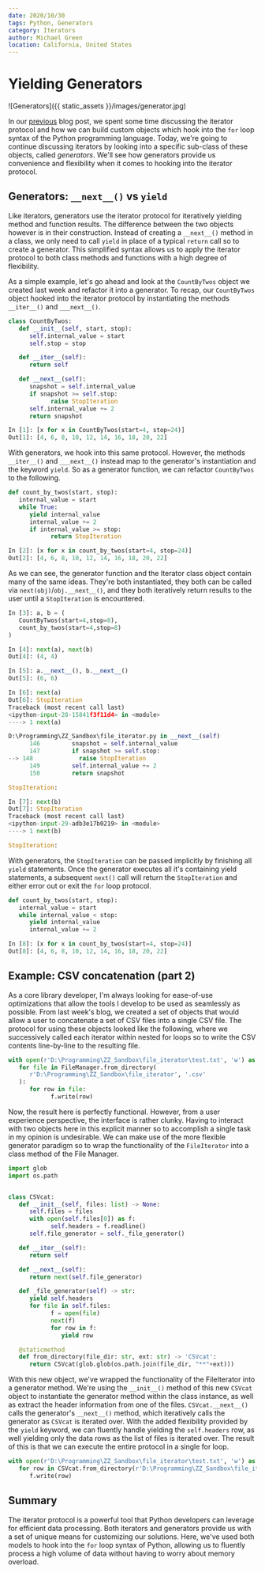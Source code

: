 ```yaml
---
date: 2020/10/30
tags: Python, Generators
category: Iterators
author: Michael Green
location: California, United States
---
```


# Yielding Generators

![Generators]({{ static_assets }}/images/generator.jpg)

In our [previous](https://blog.michaelgreen.dev/posts/2020_10_23/) blog post, we spent some time discussing the iterator protocol and how we can build custom objects which hook into the `for` loop syntax of the Python programming language. Today, we're going to continue discussing iterators by looking into a specific sub-class of these objects, called *generators*. We'll see how generators provide us convenience and flexibility when it comes to hooking into the iterator protocol.

## Generators: `__next__()` vs `yield`

Like iterators, generators use the iterator protocol for iteratively yielding method and function results. The difference between the two objects however is in their construction. Instead of creating a `__next__()` method in a class, we only need to call `yield` in place of a typical `return` call so to create a generator. This simplified syntax allows us to apply the iterator protocol to both class methods and functions with a high degree of flexibility.

As a simple example, let's go ahead and look at the `CountByTwos` object we created last week and refactor it into a generator. To recap, our `CountByTwos` object hooked into the iterator protocol by instantiating the methods `__iter__()` and `___next__()`.

```python
class CountByTwos:
   def __init__(self, start, stop):
      self.internal_value = start
      self.stop = stop

   def __iter__(self):
      return self

   def __next__(self):
      snapshot = self.internal_value
      if snapshot >= self.stop:
            raise StopIteration
      self.internal_value += 2
      return snapshot
```

```python
In [1]: [x for x in CountByTwos(start=4, stop=24)]
Out[1]: [4, 6, 8, 10, 12, 14, 16, 18, 20, 22]
```

With generators, we hook into this same protocol. However, the methods `__iter__()` and `___next__()` instead map to the generator's instantiation and the keyword `yield`. So as a generator function, we can refactor `CountByTwos` to the following.

```python
def count_by_twos(start, stop):
   internal_value = start
   while True:
      yield internal_value
      internal_value += 2
      if internal_value >= stop:
            return StopIteration
```

```python
In [2]: [x for x in count_by_twos(start=4, stop=24)]
Out[2]: [4, 6, 8, 10, 12, 14, 16, 18, 20, 22]
```
As we can see, the generator function and the Iterator class object contain many of the same ideas. They're both instantiated, they both can be called via `next(obj)`/`obj.__next__()`, and they both iteratively return results to the user until a `StopIteration` is encountered.

```python
In [3]: a, b = (
   CountByTwos(start=4,stop=8), 
   count_by_twos(start=4,stop=8)
)

In [4]: next(a), next(b)
Out[4]: (4, 4)

In [5]: a.__next__(), b.__next__()
Out[5]: (6, 6)

In [6]: next(a)
Out[6]: StopIteration                             
Traceback (most recent call last)
<ipython-input-28-15841f3f11d4> in <module>
----> 1 next(a)

D:\Programming\ZZ_Sandbox\file_iterator.py in __next__(self)
      146         snapshot = self.internal_value
      147         if snapshot >= self.stop:
--> 148             raise StopIteration
      149         self.internal_value += 2
      150         return snapshot

StopIteration:

In [7]: next(b)
Out[7]: StopIteration                             
Traceback (most recent call last)
<ipython-input-29-adb3e17b0219> in <module>
----> 1 next(b)

StopIteration:
```

With generators, the `StopIteration` can be passed implicitly by finishing all `yield` statements. Once the generator executes all it's containing yield statements, a subsequent `next()` call will return the `StopIteration` and either error out or exit the `for` loop protocol.

```python
def count_by_twos(start, stop):
   internal_value = start
   while internal_value < stop:
      yield internal_value
      internal_value += 2
```
```python
In [8]: [x for x in count_by_twos(start=4, stop=24)]
Out[8]: [4, 6, 8, 10, 12, 14, 16, 18, 20, 22]
```

## Example: CSV concatenation (part 2)

As a core library developer, I'm always looking for ease-of-use optimizations that allow the tools I develop to be used as seamlessly as possible. From last week's blog, we created a set of objects that would allow a user to concatenate a set of CSV files into a single CSV file. The protocol for using these objects looked like the following, where we successively called each iterator within nested for loops so to write the CSV contents line-by-line to the resulting file.

```python
with open(r'D:\Programming\ZZ_Sandbox\file_iterator\test.txt', 'w') as f:
   for file in FileManager.from_directory(
      r'D:\Programming\ZZ_Sandbox\file_iterator', '.csv'
   ):
      for row in file:
            f.write(row)
```

Now, the result here is perfectly functional. However, from a user experience perspective, the interface is rather clunky. Having to interact with two objects here in this explicit manner so to accomplish a single task in my opinion is undesirable. We can make use of the more flexible generator paradigm so to wrap the functionality of the `FileIterator` into a class method of the File Manager.

```python
import glob
import os.path


class CSVcat:
   def __init__(self, files: list) -> None:
      self.files = files
      with open(self.files[0]) as f:
            self.headers = f.readline()
      self.file_generator = self._file_generator()

   def __iter__(self):
      return self

   def __next__(self):
      return next(self.file_generator)

   def _file_generator(self) -> str:
      yield self.headers
      for file in self.files:
            f = open(file)
            next(f)
            for row in f:
               yield row

   @staticmethod
   def from_directory(file_dir: str, ext: str) -> 'CSVcat':
      return CSVcat(glob.glob(os.path.join(file_dir, "**"+ext)))
```

With this new object, we've wrapped the functionality of the FileIterator into a generator method. We're using the `__init__()` method of this new `CSVcat` object to instantiate the generator method within the class instance, as well as extract the header information from one of the files. `CSVcat.__next__()` calls the generator's `__next__()` method, which iteratively calls the generator as `CSVcat` is iterated over. With the added flexibility provided by the `yield` keyword, we can fluently handle yielding the `self.headers` row, as well yielding only the data rows as the list of files is iterated over. The result of this is that we can execute the entire protocol in a single for loop.

```python
with open(r'D:\Programming\ZZ_Sandbox\file_iterator\test.txt', 'w') as f:
   for row in CSVcat.from_directory(r'D:\Programming\ZZ_Sandbox\file_iterator', '.csv'):
      f.write(row)
```

## Summary


The iterator protocol is a powerful tool that Python developers can leverage for efficient data processing. Both iterators and generators provide us with a set of unique means for customizing our solutions. Here, we've used both models to hook into the `for` loop syntax of Python, allowing us to fluently process a high volume of data without having to worry about memory overload.
